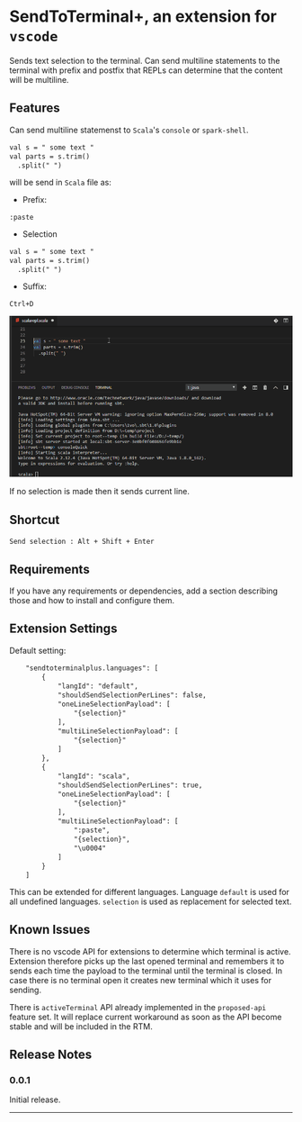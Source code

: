 # SendToTerminal+, an extension for `vscode`

Sends text selection to the terminal. Can send multiline statements to the terminal with prefix and postfix that REPLs can determine that the content will be multiline.

## Features

Can send multiline statemenst to `Scala`'s `console` or `spark-shell`.

```
val s = " some text "
val parts = s.trim()
  .split(" ")
```
will be send in `Scala` file as:
* Prefix:
```
:paste
```
* Selection
```
val s = " some text "
val parts = s.trim()
  .split(" ")
```
* Suffix:
```
Ctrl+D
```


![demo](images/sendToTerminalPlusScalaMultiLine.gif)


If no selection is made then it sends current line.

## Shortcut
```
Send selection : Alt + Shift + Enter
```


## Requirements

If you have any requirements or dependencies, add a section describing those and how to install and configure them.

## Extension Settings

Default setting:
```
    "sendtoterminalplus.languages": [
        {
            "langId": "default",
            "shouldSendSelectionPerLines": false,
            "oneLineSelectionPayload": [
                "{selection}"
            ],
            "multiLineSelectionPayload": [
                "{selection}"
            ]
        },
        {
            "langId": "scala",
            "shouldSendSelectionPerLines": true,
            "oneLineSelectionPayload": [
                "{selection}"
            ],
            "multiLineSelectionPayload": [
                ":paste",
                "{selection}",
                "\u0004"
            ]
        }
    ]
```

This can be extended for different languages. Language `default` is used for all undefined languages. `selection` is used as replacement for selected text.

## Known Issues

There is no vscode API for extensions to determine which terminal is active. Extension therefore picks up the last opened terminal and remembers it to  sends each time the payload to the terminal until the terminal is closed. In case there is no terminal open it creates new terminal which it uses for sending. 

There is `activeTerminal` API already implemented in the `proposed-api` feature set. It will replace current workaround as soon as the API become stable and will be included in the RTM.

## Release Notes


### 0.0.1

Initial release.


-----------------------------------------------------------------------------------------------------------

